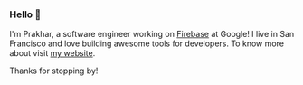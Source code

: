 ### Hello 👋

I'm Prakhar, a software engineer working on [Firebase](https://firebase.com) at Google! I live in San Francisco and love building awesome tools for developers. To know more about visit [my website](https://prakhar.me). 

Thanks for stopping by!
